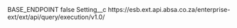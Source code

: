 <?xml version="1.0" encoding="UTF-8"?>
<CustomMetadata xmlns="http://soap.sforce.com/2006/04/metadata" xmlns:xsi="http://www.w3.org/2001/XMLSchema-instance" xmlns:xsd="http://www.w3.org/2001/XMLSchema">
    <label>BASE_ENDPOINT</label>
    <protected>false</protected>
    <values>
        <field>Setting__c</field>
        <value xsi:type="xsd:string">https://esb.ext.api.absa.co.za/enterprise-ext/ext/api/query/execution/v1.0/</value>
    </values>
</CustomMetadata>
